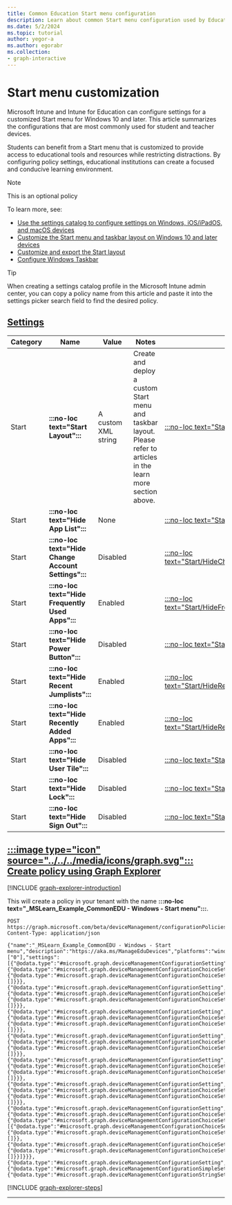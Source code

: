 ```yaml
---
title: Common Education Start menu configuration
description: Learn about common Start menu configuration used by Education organizations in Intune.
ms.date: 5/2/2024
ms.topic: tutorial
author: yegor-a
ms.author: egorabr
ms.collection:
- graph-interactive
---
```


# Start menu customization

Microsoft Intune and Intune for Education can configure settings for a customized Start menu for Windows 10 and later. This article summarizes the configurations that are most commonly used for student and teacher devices.

Students can benefit from a Start menu that is customized to provide access to educational tools and resources while restricting distractions. By configuring policy settings, educational institutions can create a focused and conducive learning environment.

> [!NOTE]
> This is an optional policy

To learn more, see:

- [Use the settings catalog to configure settings on Windows, iOS/iPadOS, and macOS devices](/mem/intune-service/configuration/settings-catalog)
- [Customize the Start menu and taskbar layout on Windows 10 and later devices](/windows/configuration/start/windows-10-start-layout-options-and-policies)
- [Customize and export the Start layout](/en-us/windows/configuration/start/customize-and-export-start-layout)
- [Configure Windows Taskbar](/en-us/windows/configuration/taskbar/?pivots=windows-11)

> [!TIP]
> When creating a settings catalog profile in the Microsoft Intune admin center, you can copy a policy name from this article and paste it into the settings picker search field to find the desired policy.

## [**Settings**](#tab/settings)

| **Category** | **Name** | **Value** | **Notes** | **CSP** |
|---|---|---|---|---|
| Start | **:::no-loc text="Start Layout":::** | A custom XML string | Create and deploy a custom Start menu and taskbar layout. Please refer to articles in the learn more section above. | [:::no-loc text="StartLayout":::](/windows/client-management/mdm/policy-csp-start#startlayout) |
| Start | **:::no-loc text="Hide App List":::** | None | | [:::no-loc text="Start/HideAppList":::](/windows/client-management/mdm/policy-csp-start#hideapplist) |
| Start | **:::no-loc text="Hide Change Account Settings":::** | Disabled | | [:::no-loc text="Start/HideChangeAccountSettings":::](/windows/client-management/mdm/policy-csp-start#hidechangeaccountsettings) |
| Start | **:::no-loc text="Hide Frequently Used Apps":::** | Enabled | | [:::no-loc text="Start/HideFrequentlyUsedApps":::](/windows/client-management/mdm/policy-csp-start#hidefrequentlyusedapps) |
| Start | **:::no-loc text="Hide Power Button":::** | Disabled | | [:::no-loc text="Start/HidePowerButton":::](/windows/client-management/mdm/policy-csp-start#hidepowerbutton) |
| Start | **:::no-loc text="Hide Recent Jumplists":::** | Enabled | | [:::no-loc text="Start/HideRecentJumplists":::](/windows/client-management/mdm/policy-csp-start#hiderecentjumplists) |
| Start | **:::no-loc text="Hide Recently Added Apps":::** | Enabled | | [:::no-loc text="Start/HideRecentlyAddedApps":::](/windows/client-management/mdm/policy-csp-start#hiderecentlyaddedapps) |
| Start | **:::no-loc text="Hide User Tile":::** | Disabled | | [:::no-loc text="Start/HideUserTile":::](/windows/client-management/mdm/policy-csp-start#hideusertile) |
| Start | **:::no-loc text="Hide Lock":::** | Disabled | | [:::no-loc text="Start/HideLock":::](/windows/client-management/mdm/policy-csp-start#hidelock) |
| Start | **:::no-loc text="Hide Sign Out":::** | Disabled | | [:::no-loc text="Start/HideSignOut":::](/windows/client-management/mdm/policy-csp-start#hidesignout) |

## [:::image type="icon" source="../../../media/icons/graph.svg"::: **Create policy using Graph Explorer**](#tab/graph)

[!INCLUDE [graph-explorer-introduction](../../../includes/graph-explorer-intro.md)]

This will create a policy in your tenant with the name **:::no-loc text="_MSLearn_Example_CommonEDU - Windows - Start menu":::**.

```msgraph-interactive
POST https://graph.microsoft.com/beta/deviceManagement/configurationPolicies
Content-Type: application/json

{"name":"_MSLearn_Example_CommonEDU - Windows - Start menu","description":"https://aka.ms/ManageEduDevices","platforms":"windows10","technologies":"mdm","roleScopeTagIds":["0"],"settings":[{"@odata.type":"#microsoft.graph.deviceManagementConfigurationSetting","settingInstance":{"@odata.type":"#microsoft.graph.deviceManagementConfigurationChoiceSettingInstance","settingDefinitionId":"device_vendor_msft_policy_config_start_hideapplist","choiceSettingValue":{"@odata.type":"#microsoft.graph.deviceManagementConfigurationChoiceSettingValue","value":"device_vendor_msft_policy_config_start_hideapplist_0","children":[]}}},{"@odata.type":"#microsoft.graph.deviceManagementConfigurationSetting","settingInstance":{"@odata.type":"#microsoft.graph.deviceManagementConfigurationChoiceSettingInstance","settingDefinitionId":"device_vendor_msft_policy_config_start_hidechangeaccountsettings","choiceSettingValue":{"@odata.type":"#microsoft.graph.deviceManagementConfigurationChoiceSettingValue","value":"device_vendor_msft_policy_config_start_hidechangeaccountsettings_0","children":[]}}},{"@odata.type":"#microsoft.graph.deviceManagementConfigurationSetting","settingInstance":{"@odata.type":"#microsoft.graph.deviceManagementConfigurationChoiceSettingInstance","settingDefinitionId":"device_vendor_msft_policy_config_start_hidefrequentlyusedapps","choiceSettingValue":{"@odata.type":"#microsoft.graph.deviceManagementConfigurationChoiceSettingValue","value":"device_vendor_msft_policy_config_start_hidefrequentlyusedapps_1","children":[]}}},{"@odata.type":"#microsoft.graph.deviceManagementConfigurationSetting","settingInstance":{"@odata.type":"#microsoft.graph.deviceManagementConfigurationChoiceSettingInstance","settingDefinitionId":"device_vendor_msft_policy_config_start_hidepowerbutton","choiceSettingValue":{"@odata.type":"#microsoft.graph.deviceManagementConfigurationChoiceSettingValue","value":"device_vendor_msft_policy_config_start_hidepowerbutton_0","children":[]}}},{"@odata.type":"#microsoft.graph.deviceManagementConfigurationSetting","settingInstance":{"@odata.type":"#microsoft.graph.deviceManagementConfigurationChoiceSettingInstance","settingDefinitionId":"device_vendor_msft_policy_config_start_hiderecentjumplists","choiceSettingValue":{"@odata.type":"#microsoft.graph.deviceManagementConfigurationChoiceSettingValue","value":"device_vendor_msft_policy_config_start_hiderecentjumplists_1","children":[]}}},{"@odata.type":"#microsoft.graph.deviceManagementConfigurationSetting","settingInstance":{"@odata.type":"#microsoft.graph.deviceManagementConfigurationChoiceSettingInstance","settingDefinitionId":"device_vendor_msft_policy_config_start_hiderecentlyaddedapps","choiceSettingValue":{"@odata.type":"#microsoft.graph.deviceManagementConfigurationChoiceSettingValue","value":"device_vendor_msft_policy_config_start_hiderecentlyaddedapps_1","children":[]}}},{"@odata.type":"#microsoft.graph.deviceManagementConfigurationSetting","settingInstance":{"@odata.type":"#microsoft.graph.deviceManagementConfigurationChoiceSettingInstance","settingDefinitionId":"device_vendor_msft_policy_config_start_hideusertile","choiceSettingValue":{"@odata.type":"#microsoft.graph.deviceManagementConfigurationChoiceSettingValue","value":"device_vendor_msft_policy_config_start_hideusertile_0","children":[{"@odata.type":"#microsoft.graph.deviceManagementConfigurationChoiceSettingInstance","settingDefinitionId":"device_vendor_msft_policy_config_start_hidelock","choiceSettingValue":{"@odata.type":"#microsoft.graph.deviceManagementConfigurationChoiceSettingValue","value":"device_vendor_msft_policy_config_start_hidelock_0","children":[]}},{"@odata.type":"#microsoft.graph.deviceManagementConfigurationChoiceSettingInstance","settingDefinitionId":"device_vendor_msft_policy_config_start_hidesignout","choiceSettingValue":{"@odata.type":"#microsoft.graph.deviceManagementConfigurationChoiceSettingValue","value":"device_vendor_msft_policy_config_start_hidesignout_0","children":[]}}]}}},{"@odata.type":"#microsoft.graph.deviceManagementConfigurationSetting","settingInstance":{"@odata.type":"#microsoft.graph.deviceManagementConfigurationSimpleSettingInstance","settingDefinitionId":"device_vendor_msft_policy_config_start_startlayout","simpleSettingValue":{"@odata.type":"#microsoft.graph.deviceManagementConfigurationStringSettingValue","value":""}}}]}
```

[!INCLUDE [graph-explorer-steps](../../../includes/graph-explorer-steps.md)]

---
